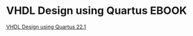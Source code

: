# VHDL Design using Quartus EBOOK
<a href="https://play.google.com/store/books/details?id=JaWyEAAAQBAJ">VHDL Design using Quartus 22.1</a><br>
